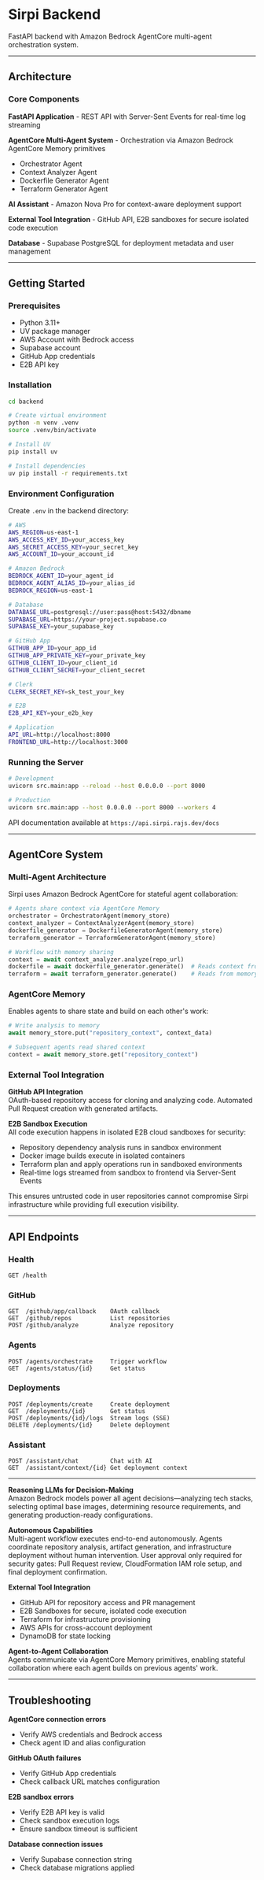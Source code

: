 # Sirpi Backend

FastAPI backend with Amazon Bedrock AgentCore multi-agent orchestration system.

---

## Architecture

### Core Components

**FastAPI Application** - REST API with Server-Sent Events for real-time log streaming

**AgentCore Multi-Agent System** - Orchestration via Amazon Bedrock AgentCore Memory primitives
- Orchestrator Agent
- Context Analyzer Agent  
- Dockerfile Generator Agent
- Terraform Generator Agent

**AI Assistant** - Amazon Nova Pro for context-aware deployment support

**External Tool Integration** - GitHub API, E2B sandboxes for secure isolated code execution

**Database** - Supabase PostgreSQL for deployment metadata and user management

---

## Getting Started

### Prerequisites

- Python 3.11+
- UV package manager
- AWS Account with Bedrock access
- Supabase account
- GitHub App credentials
- E2B API key

### Installation

```bash
cd backend

# Create virtual environment
python -m venv .venv
source .venv/bin/activate

# Install UV
pip install uv

# Install dependencies
uv pip install -r requirements.txt
```

### Environment Configuration

Create `.env` in the backend directory:

```bash
# AWS
AWS_REGION=us-east-1
AWS_ACCESS_KEY_ID=your_access_key
AWS_SECRET_ACCESS_KEY=your_secret_key
AWS_ACCOUNT_ID=your_account_id

# Amazon Bedrock
BEDROCK_AGENT_ID=your_agent_id
BEDROCK_AGENT_ALIAS_ID=your_alias_id
BEDROCK_REGION=us-east-1

# Database
DATABASE_URL=postgresql://user:pass@host:5432/dbname
SUPABASE_URL=https://your-project.supabase.co
SUPABASE_KEY=your_supabase_key

# GitHub App
GITHUB_APP_ID=your_app_id
GITHUB_APP_PRIVATE_KEY=your_private_key
GITHUB_CLIENT_ID=your_client_id
GITHUB_CLIENT_SECRET=your_client_secret

# Clerk
CLERK_SECRET_KEY=sk_test_your_key

# E2B
E2B_API_KEY=your_e2b_key

# Application
API_URL=http://localhost:8000
FRONTEND_URL=http://localhost:3000
```

### Running the Server

```bash
# Development
uvicorn src.main:app --reload --host 0.0.0.0 --port 8000

# Production
uvicorn src.main:app --host 0.0.0.0 --port 8000 --workers 4
```

API documentation available at `https://api.sirpi.rajs.dev/docs`

---

## AgentCore System

### Multi-Agent Architecture

Sirpi uses Amazon Bedrock AgentCore for stateful agent collaboration:

```python
# Agents share context via AgentCore Memory
orchestrator = OrchestratorAgent(memory_store)
context_analyzer = ContextAnalyzerAgent(memory_store)
dockerfile_generator = DockerfileGeneratorAgent(memory_store)
terraform_generator = TerraformGeneratorAgent(memory_store)

# Workflow with memory sharing
context = await context_analyzer.analyze(repo_url)
dockerfile = await dockerfile_generator.generate()  # Reads context from memory
terraform = await terraform_generator.generate()    # Reads from memory
```

### AgentCore Memory

Enables agents to share state and build on each other's work:

```python
# Write analysis to memory
await memory_store.put("repository_context", context_data)

# Subsequent agents read shared context
context = await memory_store.get("repository_context")
```

### External Tool Integration

**GitHub API Integration**  
OAuth-based repository access for cloning and analyzing code. Automated Pull Request creation with generated artifacts.

**E2B Sandbox Execution**  
All code execution happens in isolated E2B cloud sandboxes for security:

- Repository dependency analysis runs in sandbox environment
- Docker image builds execute in isolated containers
- Terraform plan and apply operations run in sandboxed environments
- Real-time logs streamed from sandbox to frontend via Server-Sent Events

This ensures untrusted code in user repositories cannot compromise Sirpi infrastructure while providing full execution visibility.

---

## API Endpoints

### Health
```
GET /health
```

### GitHub
```
GET  /github/app/callback    OAuth callback
GET  /github/repos           List repositories
POST /github/analyze         Analyze repository
```

### Agents
```
POST /agents/orchestrate     Trigger workflow
GET  /agents/status/{id}     Get status
```

### Deployments
```
POST /deployments/create     Create deployment
GET  /deployments/{id}       Get status
POST /deployments/{id}/logs  Stream logs (SSE)
DELETE /deployments/{id}     Delete deployment
```

### Assistant
```
POST /assistant/chat         Chat with AI
GET  /assistant/context/{id} Get deployment context
```

---

**Reasoning LLMs for Decision-Making**  
Amazon Bedrock models power all agent decisions—analyzing tech stacks, selecting optimal base images, determining resource requirements, and generating production-ready configurations.

**Autonomous Capabilities**  
Multi-agent workflow executes end-to-end autonomously. Agents coordinate repository analysis, artifact generation, and infrastructure deployment without human intervention. User approval only required for security gates: Pull Request review, CloudFormation IAM role setup, and final deployment confirmation.

**External Tool Integration**
- GitHub API for repository access and PR management
- E2B Sandboxes for secure, isolated code execution
- Terraform for infrastructure provisioning
- AWS APIs for cross-account deployment
- DynamoDB for state locking

**Agent-to-Agent Collaboration**  
Agents communicate via AgentCore Memory primitives, enabling stateful collaboration where each agent builds on previous agents' work.

---

## Troubleshooting

**AgentCore connection errors**
- Verify AWS credentials and Bedrock access
- Check agent ID and alias configuration

**GitHub OAuth failures**
- Verify GitHub App credentials
- Check callback URL matches configuration

**E2B sandbox errors**
- Verify E2B API key is valid
- Check sandbox execution logs
- Ensure sandbox timeout is sufficient

**Database connection issues**
- Verify Supabase connection string
- Check database migrations applied
